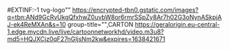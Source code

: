 #EXTINF:-1 tvg-logo""
https://encrypted-tbn0.gstatic.com/images?q=tbn:ANd9GcRvUkgQfxhwZ0uvbW8or6rmrSSpZy8Ar7h02G3oNynASkpjAJ-ek4ReMXAn&s=10
group-title="",CARTON
https://geralorigin.eu-central-1.edge.mycdn.live/live/cartoonnetworkhd/video.m3u8?md5=HQJXCjz0qF27nGIjsNm2kw&expires=1638421671
